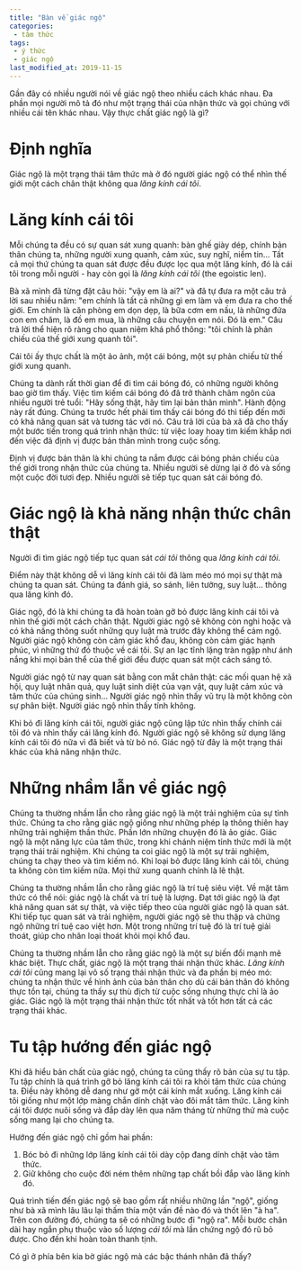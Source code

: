 ```yaml
---
title: "Bàn về giác ngộ"
categories:
 - tâm thức
tags:
 - ý thức
 - giác ngộ
last_modified_at: 2019-11-15
---
```


Gần đây có nhiều người nói về giác ngộ theo nhiều cách khác nhau. Đa phần mọi người mô tả đó như một trạng thái của nhận thức và gọi chúng với nhiều cái tên khác nhau. Vậy thực chất giác ngộ là gì?

# Định nghĩa

Giác ngộ là một trạng thái tâm thức mà ở đó người giác ngộ có thể nhìn thế giới một cách chân thật không qua *lăng kính cái tôi*.

# Lăng kính cái tôi

Mỗi chúng ta đều có sự quan sát xung quanh: bàn ghế giày dép, chính bản thân chúng ta, những người xung quanh, cảm xúc, suy nghĩ, niềm tin... Tất cả mọi thứ chúng ta quan sát được đều được lọc qua một lăng kính, đó là cái tôi trong mỗi người - hay còn gọi là *lăng kính cái tôi* (the egoistic len). 

Bà xã mình đã từng đặt câu hỏi: "vậy em là ai?" và đã tự đưa ra một câu trả lời sau nhiều năm: "em chính là tất cả những gì em làm và em đưa ra cho thế giới. Em chính là căn phòng em dọn dẹp, là bữa cơm em nấu, là những đứa con em chăm, là đồ em mua, là những câu chuyện em nói. Đó là em." Câu trả lời thể hiện rõ ràng cho quan niệm khá phổ thông: "tôi chính là phản chiếu của thế giới xung quanh tôi".

Cái tôi ấy thực chất là một ảo ảnh, một cái bóng, một sự phản chiếu từ thế giới xung quanh. 

Chúng ta dành rất thời gian để đi tìm cái bóng đó, có những người không bao giờ tìm thấy. Việc tìm kiếm cái bóng đó đã trở thành châm ngôn của nhiều người trẻ tuổi: "Hãy sống thật, hãy tìm lại bản thân mình". Hành động này rất đúng. Chúng ta trước hết phải tìm thấy cái bóng đó thì tiếp đến mới có khả năng quan sát và tương tác với nó. Câu trả lời của bà xã đã cho thấy một bước tiến trong quá trình nhận thức: từ việc loay hoay tìm kiếm khắp nơi đến việc đã định vị được bản thân mình trong cuộc sống.

Định vị được bản thân là khi chúng ta nắm được cái bóng phản chiếu của thế giới trong nhận thức của chúng ta. Nhiều người sẽ dừng lại ở đó và sống một cuộc đời tươi đẹp. Nhiều người sẽ tiếp tục quan sát cái bóng đó.

# Giác ngộ là khả năng nhận thức chân thật

Người đi tìm giác ngộ tiếp tục quan sát *cái tôi* thông qua *lăng kính cái tôi*.

Điểm này thật không dễ vì lăng kính cái tôi đã làm méo mó mọi sự thật mà chúng ta quan sát. Chúng ta đánh giá, so sánh, liên tưởng, suy luật... thông qua lăng kính đó. 

Giác ngộ, đó là khi chúng ta đã hoàn toàn gỡ bỏ được lăng kính cái tôi và nhìn thế giới một cách chân thật. Người giác ngộ sẽ không còn nghi hoặc và có khả năng thông suốt những quy luật mà trước đây không thể cảm ngộ. Người giác ngộ không còn cảm giác khổ đau, không còn cảm giác hạnh phúc, vì những thứ đó thuộc về cái tôi. Sự an lạc tĩnh lặng tràn ngập như ánh nắng khi mọi bản thể của thế giới đều được quan sát một cách sáng tỏ.

Người giác ngộ từ nay quan sát bằng con mắt chân thật: các mối quan hệ xã hội, quy luật nhân quả, quy luật sinh diệt của vạn vật, quy luật cảm xúc và tâm thức của chúng sinh... Người giác ngộ nhìn thấy vũ trụ là một không còn sự phân biệt. Người giác ngộ nhìn thấy tính không.

Khi bỏ đi lăng kính cái tôi, người giác ngộ cũng lập tức nhìn thấy chính cái tôi đó và nhìn thấy cái lăng kính đó. Người giác ngộ sẽ không sử dụng lăng kính cái tôi đó nữa vì đã biết và từ bỏ nó. Giác ngộ từ đây là một trạng thái khác của khả năng nhận thức.

# Những nhầm lẫn về giác ngộ

Chúng ta thường nhầm lẫn cho rằng giác ngộ là một trải nghiệm của sự tỉnh thức. Chúng ta cho rằng giác ngộ giống như những phép lạ thông thiên hay những trải nghiệm thần thức. Phần lớn những chuyện đó là ảo giác. Giác ngộ là một năng lực của tâm thức, trong khi chánh niệm tỉnh thức mới là một trạng thái trải nghiệm. Khi chúng ta coi giác ngộ là một sự trải nghiệm, chúng ta chạy theo và tìm kiếm nó. Khi loại bỏ được lăng kính cái tôi, chúng ta không còn tìm kiếm nữa. Mọi thứ xung quanh chính là lẽ thật.

Chúng ta thường nhầm lẫn cho rằng giác ngộ là trí tuệ siêu việt. Về mặt tâm thức có thể nói: giác ngộ là chất và trí tuệ là lượng. Đạt tới giác ngộ là đạt khả năng quan sát sự thật, và việc tiếp theo của người giác ngộ là quan sát. Khi tiếp tục quan sát và trải nghiệm, người giác ngộ sẽ thu thập và chứng ngộ những trí tuệ cao việt hơn. Một trong những trí tuệ đó là trí tuệ giải thoát, giúp cho nhân loại thoát khỏi mọi khổ đau.

Chúng ta thường nhầm lẫn cho rằng giác ngộ là một sự biến đổi mạnh mẽ khác biệt. Thực chất, giác ngộ là một trạng thái nhận thức khác. *Lăng kính cái tôi* cũng mang lại vô số trạng thái nhận thức và đa phần bị méo mó: chúng ta nhận thức về hình ảnh của bản thân cho dù cái bản thân đó không thực tồn tại, chúng ta thấy sự thù địch từ cuộc sống nhưng thực chỉ là ảo giác. Giác ngộ là một trạng thái nhận thức tốt nhất và tốt hơn tất cả các trạng thái khác. 

# Tu tập hướng đến giác ngộ

Khi đã hiểu bản chất của giác ngộ, chúng ta cũng thấy rõ bản của sự tu tập. Tu tập chính là quá trình gỡ bỏ lăng kính cái tôi ra khỏi tâm thức của chúng ta. Điều này không dễ dang như gỡ một cái kính mắt xuống. Lăng kính cái tôi giống như một lớp màng chắn dính chặt vào đôi mắt tâm thức. Lăng kính cái tôi được nuôi sống và đắp dày lên qua năm tháng từ những thứ mà cuộc sống mang lại cho chúng ta.

Hướng đến giác ngộ chỉ gồm hai phần:

 1. Bóc bỏ đi những lớp lăng kính cái tôi dày cộp đang dính chặt vào tâm thức.
 2. Giữ không cho cuộc đời ném thêm những tạp chất bồi đắp vào lăng kính đó.

Quá trình tiến đến giác ngộ sẽ bao gồm rất nhiều những lần "ngộ", giống như bà xã mình lâu lâu lại thấm thía một vấn đề nào đó và thốt lên "à ha". Trên con đường đó, chúng ta sẽ có những bước đi "ngộ ra". Mỗi bước chân dài hay ngắn phụ thuộc vào số lượng *cái tôi* mà lần chứng ngộ đó rũ bỏ được. Cho đến khi hoàn toàn thanh tịnh.

Có gì ở phía bên kia bờ giác ngộ mà các bậc thánh nhân đã thấy?